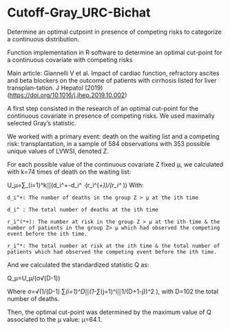 # Cutoff-Gray_URC-Bichat
Determine an optimal cutpoint in presence of competing risks to categorize a continuous distribution. 

Function implementation in R software to determine an optimal cut-point for a continuous covariate with competing risks 

Main article: Giannelli V et al. Impact of cardiac function, refractory ascites and beta blockers on the outcome of patients with cirrhosis listed for liver transplan-tation. J Hepatol (2019) 
(https://doi.org/10.1016/j.jhep.2019.10.002) 


A first step consisted in the research of an optimal cut-point for the continuous covariate in presence of competing risks. We used maximally selected Gray’s statistic.

We worked with a primary event: death on the waiting list and a competing risk: transplantation, in a sample of 584 observations with 353 possible unique values of LVWSI, denoted Z.

For each possible value of the continuous covariate Z fixed µ, we calculated with k=74 times of death on the waiting list:

U_µ=∑_(i=1)^k▒(d_i^+-d_i^ ∙(r_i^(*+))/(r_i^* )) 
With:

	d_i^+: The number of deaths in the group Z > µ at the ith time
  
 	d_i^ : The total number of deaths at the ith time
  
	r_i^(*+): The number at risk in the group Z > µ at the ith time & the number of patients in the group Z> µ which had observed the competing event before the ith time.
  
	r_i^*: The total number at risk at the ith time & the total number of patients which had observed the competing event before the ith time.
  

And we calculated the standardized statistic Q as:

Q_µ=U_µ/(σ√(D-1))

Where σ=√(1/(D-1)∙∑_(i=1)^D▒(1-∑_(j=1)^i▒1/(D+1-j))^2 ),
with D=102 the total number of deaths. 

Then, the optimal cut-point was determined by the maximum value of Q associated to the µ value: µ=64.1. 



